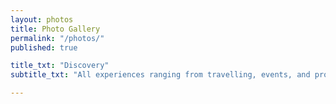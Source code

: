 ```yaml
---
layout: photos
title: Photo Gallery
permalink: "/photos/"
published: true

title_txt: "Discovery"
subtitle_txt: "All experiences ranging from travelling, events, and programs, all which I was not only lucky enough to be part of, but lucky enough to get on camera."

---
```


